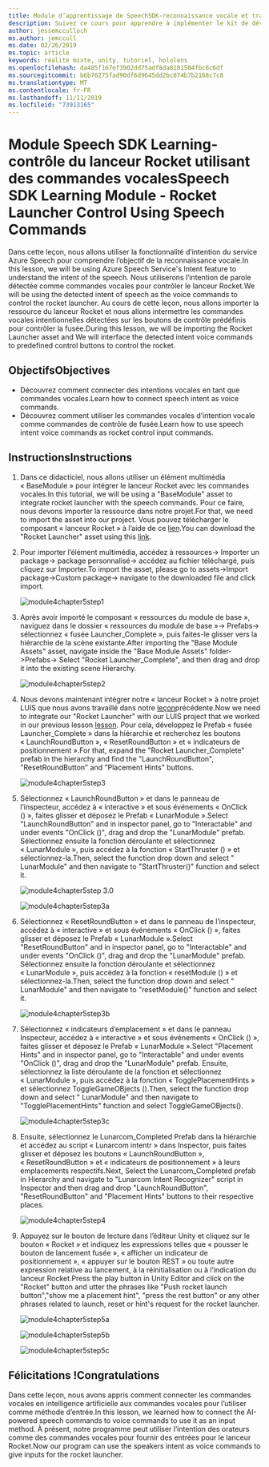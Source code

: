 ```yaml
---
title: Module d’apprentissage de SpeechSDK-reconnaissance vocale et transcription
description: Suivez ce cours pour apprendre à implémenter le kit de développement logiciel (SDK) Azure Speech dans une application de réalité mixte.
author: jessemcculloch
ms.author: jemccull
ms.date: 02/26/2019
ms.topic: article
keywords: réalité mixte, unity, tutoriel, hololens
ms.openlocfilehash: da485f167ef3902dd75adf8da8181504fbc6c6df
ms.sourcegitcommit: b6b76275fad90df6d9645dd2bc074b7b2168c7c8
ms.translationtype: MT
ms.contentlocale: fr-FR
ms.lasthandoff: 11/11/2019
ms.locfileid: "73913165"
---
```

# <a name="speech-sdk-learning-module---rocket-launcher-control-using-speech-commands"></a><span data-ttu-id="bcd54-104">Module Speech SDK Learning-contrôle du lanceur Rocket utilisant des commandes vocales</span><span class="sxs-lookup"><span data-stu-id="bcd54-104">Speech SDK Learning Module - Rocket Launcher Control Using Speech Commands</span></span>

<span data-ttu-id="bcd54-105">Dans cette leçon, nous allons utiliser la fonctionnalité d’intention du service Azure Speech pour comprendre l’objectif de la reconnaissance vocale.</span><span class="sxs-lookup"><span data-stu-id="bcd54-105">In this lesson, we will be using Azure Speech Service's Intent feature to understand the intent of the speech.</span></span> <span data-ttu-id="bcd54-106">Nous utiliserons l’intention de parole détectée comme commandes vocales pour contrôler le lanceur Rocket.</span><span class="sxs-lookup"><span data-stu-id="bcd54-106">We will be using the detected intent of speech as the voice commands to control the rocket launcher.</span></span> <span data-ttu-id="bcd54-107">Au cours de cette leçon, nous allons importer la ressource du lanceur Rocket et nous allons intermettre les commandes vocales intentionnelles détectées sur les boutons de contrôle prédéfinis pour contrôler la fusée.</span><span class="sxs-lookup"><span data-stu-id="bcd54-107">During this lesson, we will be importing the Rocket Launcher asset and We will interface the detected intent voice commands to predefined control buttons to control the rocket.</span></span>

## <a name="objectives"></a><span data-ttu-id="bcd54-108">Objectifs</span><span class="sxs-lookup"><span data-stu-id="bcd54-108">Objectives</span></span>

- <span data-ttu-id="bcd54-109">Découvrez comment connecter des intentions vocales en tant que commandes vocales.</span><span class="sxs-lookup"><span data-stu-id="bcd54-109">Learn how to connect speech intent as voice commands.</span></span>
- <span data-ttu-id="bcd54-110">Découvrez comment utiliser les commandes vocales d’intention vocale comme commandes de contrôle de fusée.</span><span class="sxs-lookup"><span data-stu-id="bcd54-110">Learn how to use speech intent voice commands as rocket control input commands.</span></span>

## <a name="instructions"></a><span data-ttu-id="bcd54-111">Instructions</span><span class="sxs-lookup"><span data-stu-id="bcd54-111">Instructions</span></span>

1. <span data-ttu-id="bcd54-112">Dans ce didacticiel, nous allons utiliser un élément multimédia « BaseModule » pour intégrer le lanceur Rocket avec les commandes vocales.</span><span class="sxs-lookup"><span data-stu-id="bcd54-112">In this tutorial, we will be using a "BaseModule" asset to integrate rocket launcher with the speech commands.</span></span> <span data-ttu-id="bcd54-113">Pour ce faire, nous devons importer la ressource dans notre projet.</span><span class="sxs-lookup"><span data-stu-id="bcd54-113">For that, we need to import the asset into our project.</span></span> <span data-ttu-id="bcd54-114">Vous pouvez télécharger le composant « lanceur Rocket » à l’aide de ce [lien](https://github.com/Developer-OI/MixedRealityLearning/releases/download/1.2.1/BaseModuleAssets-1.2.1.unitypackage).</span><span class="sxs-lookup"><span data-stu-id="bcd54-114">You can download the "Rocket Launcher" asset using this [link](https://github.com/Developer-OI/MixedRealityLearning/releases/download/1.2.1/BaseModuleAssets-1.2.1.unitypackage).</span></span>

2. <span data-ttu-id="bcd54-115">Pour importer l’élément multimédia, accédez à ressources-> Importer un package-> package personnalisé-> accédez au fichier téléchargé, puis cliquez sur Importer.</span><span class="sxs-lookup"><span data-stu-id="bcd54-115">To import the asset, please go to assets->Import package->Custom package-> navigate to the downloaded file and click import.</span></span>

    ![module4chapter5step1](images/module4chapter5step1.PNG)

3. <span data-ttu-id="bcd54-117">Après avoir importé le composant « ressources du module de base », naviguez dans le dossier « ressources du module de base »-> Prefabs-> sélectionnez « fusée Launcher_Complete », puis faites-le glisser vers la hiérarchie de la scène existante.</span><span class="sxs-lookup"><span data-stu-id="bcd54-117">After importing the  "Base Module Assets" asset, navigate inside the "Base Module Assets" folder->Prefabs-> Select "Rocket Launcher_Complete", and then drag and drop it into the existing scene Hierarchy.</span></span>

    ![module4chapter5step2](images/module4chapter5step2.PNG)

4. <span data-ttu-id="bcd54-119">Nous devons maintenant intégrer notre « lanceur Rocket » à notre projet LUIS que nous avons travaillé dans notre [leçon](mrlearning-speechSDK-ch4.md)précédente.</span><span class="sxs-lookup"><span data-stu-id="bcd54-119">Now we need to integrate our "Rocket Launcher" with our LUIS project that we worked in our previous lesson [lesson](mrlearning-speechSDK-ch4.md).</span></span> <span data-ttu-id="bcd54-120">Pour cela, développez le Prefab « fusée Launcher_Complete » dans la hiérarchie et recherchez les boutons « LaunchRoundButton », « ResetRoundButton » et « indicateurs de positionnement ».</span><span class="sxs-lookup"><span data-stu-id="bcd54-120">For that, expand the "Rocket Launcher_Complete" prefab in the hierarchy and find the "LaunchRoundButton", "ResetRoundButton" and "Placement Hints" buttons.</span></span>

    ![module4chapter5step3](images/module4chapter5step3.PNG)

5. <span data-ttu-id="bcd54-122">Sélectionnez « LaunchRoundButton » et dans le panneau de l’inspecteur, accédez à « interactive » et sous événements « OnClick () », faites glisser et déposez le Prefab « LunarModule ».</span><span class="sxs-lookup"><span data-stu-id="bcd54-122">Select "LaunchRoundButton" and in inspector panel, go to "Interactable" and under events "OnClick ()", drag and drop the "LunarModule" prefab.</span></span> <span data-ttu-id="bcd54-123">Sélectionnez ensuite la fonction déroulante et sélectionnez « LunarModule », puis accédez à la fonction « StartThruster () » et sélectionnez-la.</span><span class="sxs-lookup"><span data-stu-id="bcd54-123">Then, select the function drop down and select " LunarModule" and then navigate to "StartThruster()" function and select it.</span></span>

    ![module4chapter5step 3.0](images/module4chapter5step3.0.PNG)

    ![module4chapter5step3a](images/module4chapter5step3a.PNG)

6. <span data-ttu-id="bcd54-126">Sélectionnez « ResetRoundButton » et dans le panneau de l’inspecteur, accédez à « interactive » et sous événements « OnClick () », faites glisser et déposez le Prefab « LunarModule ».</span><span class="sxs-lookup"><span data-stu-id="bcd54-126">Select "ResetRoundButton" and in inspector panel, go to "Interactable" and under events "OnClick ()", drag and drop the "LunarModule" prefab.</span></span> <span data-ttu-id="bcd54-127">Sélectionnez ensuite la fonction déroulante et sélectionnez « LunarModule », puis accédez à la fonction « resetModule () » et sélectionnez-la.</span><span class="sxs-lookup"><span data-stu-id="bcd54-127">Then, select the function drop down and select " LunarModule" and then navigate to "resetModule()" function and select it.</span></span>

    ![module4chapter5step3b](images/module4chapter5step3b.PNG)

7. <span data-ttu-id="bcd54-129">Sélectionnez « indicateurs d’emplacement » et dans le panneau Inspecteur, accédez à « interactive » et sous événements « OnClick () », faites glisser et déposez le Prefab « LunarModule ».</span><span class="sxs-lookup"><span data-stu-id="bcd54-129">Select "Placement Hints" and in inspector panel, go to "Interactable" and under events "OnClick ()", drag and drop the "LunarModule" prefab.</span></span> <span data-ttu-id="bcd54-130">Ensuite, sélectionnez la liste déroulante de la fonction et sélectionnez « LunarModule », puis accédez à la fonction « TogglePlacementHints » et sélectionnez ToggleGameOBjects ().</span><span class="sxs-lookup"><span data-stu-id="bcd54-130">Then, select the function drop down and select " LunarModule" and then navigate to "TogglePlacementHints" function and select ToggleGameOBjects().</span></span>

    ![module4chapter5step3c](images/module4chapter5step3c.PNG)

8. <span data-ttu-id="bcd54-132">Ensuite, sélectionnez le Lunarcom_Completed Prefab dans la hiérarchie et accédez au script « Lunarcom intentr » dans Inspector, puis faites glisser et déposez les boutons « LaunchRoundButton », « ResetRoundButton » et « indicateurs de positionnement » à leurs emplacements respectifs.</span><span class="sxs-lookup"><span data-stu-id="bcd54-132">Next, Select the Lunarcom_Completed prefab in Hierarchy and navigate to "Lunarcom Intent Recognizer" script in Inspector and then drag and drop  "LaunchRoundButton", "ResetRoundButton" and "Placement Hints" buttons to their respective places.</span></span>

    ![module4chapter5step4](images/module4chapter5step4.PNG)

9. <span data-ttu-id="bcd54-134">Appuyez sur le bouton de lecture dans l’éditeur Unity et cliquez sur le bouton « Rocket » et indiquez les expressions telles que « pousser le bouton de lancement fusée », « afficher un indicateur de positionnement », « appuyer sur le bouton REST » ou toute autre expression relative au lancement, à la réinitialisation ou à l’indication du lanceur Rocket.</span><span class="sxs-lookup"><span data-stu-id="bcd54-134">Press the play button in Unity Editor and click on the "Rocket" button and utter the phrases like "Push rocket launch button","show me a placement hint", "press the rest button" or any other phrases related to launch, reset or hint's request for the rocket launcher.</span></span>

    ![module4chapter5step5a](images/module4chapter5step5a.PNG)

    ![module4chapter5step5b](images/module4chapter5step5b.PNG)

    ![module4chapter5step5c](images/module4chapter5step5c.PNG)

## <a name="congratulations"></a><span data-ttu-id="bcd54-138">Félicitations !</span><span class="sxs-lookup"><span data-stu-id="bcd54-138">Congratulations</span></span>

<span data-ttu-id="bcd54-139">Dans cette leçon, nous avons appris comment connecter les commandes vocales en intelligence artificielle aux commandes vocales pour l’utiliser comme méthode d’entrée.</span><span class="sxs-lookup"><span data-stu-id="bcd54-139">In this lesson, we learned how to connect the AI-powered speech commands to voice commands to use it as an input method.</span></span> <span data-ttu-id="bcd54-140">À présent, notre programme peut utiliser l’intention des orateurs comme des commandes vocales pour fournir des entrées pour le lanceur Rocket.</span><span class="sxs-lookup"><span data-stu-id="bcd54-140">Now our program can use the speakers intent as voice commands to give inputs for the rocket launcher.</span></span>
